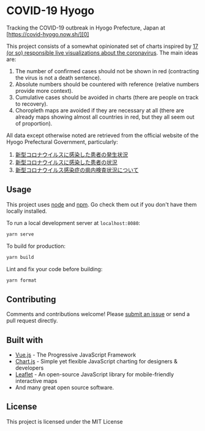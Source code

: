 # COVID-19 Hyogo

Tracking the COVID-19 outbreak in Hyogo Prefecture, Japan at
[https://covid-hyogo.now.sh/][0]

This project consists of a somewhat opinionated set of charts inspired by
[17 (or so) responsible live visualizations about the coronavirus][1]. The
main ideas are:

1. The number of confirmed cases should not be shown in red
   (contracting the virus is not a death sentence).
1. Absolute numbers should be countered with reference
   (relative numbers provide more context).
1. Cumulative cases should be avoided in charts
   (there are people on track to recovery).
1. Choropleth maps are avoided if they are necessary at all
   (there are already maps showing almost all countries in red, but
   they all seem out of proportion).

All data except otherwise noted are retrieved from the official website of the
Hyogo Prefectural Government, particularly:

1. [新型コロナウイルスに感染した患者の発生状況][2]
1. [新型コロナウイルスに感染した患者の状況][3]
1. [新型コロナウイルス感染症の県内検査状況について][4]

## Usage

This project uses [node](http://nodejs.org) and [npm](https://npmjs.com).
Go check them out if you don't have them locally installed.

To run a local development server at `localhost:8080`:

```sh
yarn serve
```

To build for production:

```sh
yarn build
```

Lint and fix your code before building:

```sh
yarn format
```

## Contributing

Comments and contributions welcome! Please [submit an issue][5] or send a
pull request directly.

## Built with

* [Vue.js](https://vuejs.org/index.html) - The Progressive JavaScript Framework
* [Chart.js](https://www.chartjs.org/) - Simple yet flexible JavaScript
  charting for designers & developers
* [Leaflet](https://leafletjs.com/) - An open-source JavaScript library
   for mobile-friendly interactive maps
* And many great open source software.

## License

This project is licensed under the MIT License

[0]: https://covid-hyogo.now.sh/
[1]: https://blog.datawrapper.de/coronaviruscharts/
[2]: https://web.pref.hyogo.lg.jp/kk03/corona_hasseijyokyo.html
[3]: https://web.pref.hyogo.lg.jp/kk03/corona_kanjyajyokyo.html
[4]: https://web.pref.hyogo.lg.jp/kf16/singatakoronakensa.html
[5]: https://github.com/hktang/covid-hyogo/issues
